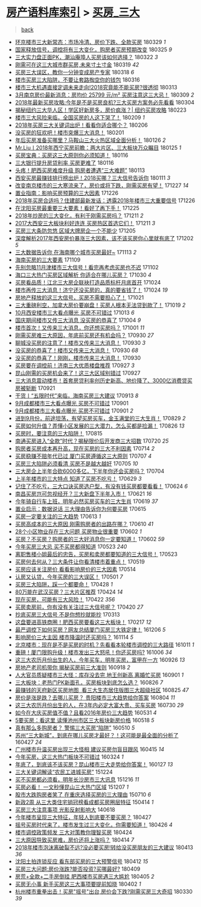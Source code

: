 [房产语料库索引](../../README.md)  > [买房_三大](买房_三大.md)
====
> [back](../README.md)

- [环京楼市三大新常态：市场冷清、房价下跌、全款买房](http://jkwz.applinzi.com/ittc/7086010197493679114.html#%E7%8E%AF%E4%BA%AC%E6%A5%BC%E5%B8%82%E4%B8%89%E5%A4%A7%E6%96%B0%E5%B8%B8%E6%80%81%EF%BC%9A%E5%B8%82%E5%9C%BA%E5%86%B7%E6%B8%85%E3%80%81%E6%88%BF%E4%BB%B7%E4%B8%8B%E8%B7%8C%E3%80%81%E5%85%A8%E6%AC%BE%E4%B9%B0%E6%88%BF) 180329 *1* 
- [国家释放信号，调控将有三大变化，购房者买房预期改变](http://jkwz.applinzi.com/ittc/7084369876640859152.html#%E5%9B%BD%E5%AE%B6%E9%87%8A%E6%94%BE%E4%BF%A1%E5%8F%B7%EF%BC%8C%E8%B0%83%E6%8E%A7%E5%B0%86%E6%9C%89%E4%B8%89%E5%A4%A7%E5%8F%98%E5%8C%96%EF%BC%8C%E8%B4%AD%E6%88%BF%E8%80%85%E4%B9%B0%E6%88%BF%E9%A2%84%E6%9C%9F%E6%94%B9%E5%8F%98) 180325 *9* 
- [三大实力盘正面PK，潮汕庵埠人买房该如何选择？](http://jkwz.applinzi.com/ittc/7083398858472424458.html#%E4%B8%89%E5%A4%A7%E5%AE%9E%E5%8A%9B%E7%9B%98%E6%AD%A3%E9%9D%A2PK%EF%BC%8C%E6%BD%AE%E6%B1%95%E5%BA%B5%E5%9F%A0%E4%BA%BA%E4%B9%B0%E6%88%BF%E8%AF%A5%E5%A6%82%E4%BD%95%E9%80%89%E6%8B%A9%EF%BC%9F) 180322 *3* 
- [刚需可在这三大城市群买房,未来寸土寸金](http://jkwz.applinzi.com/ittc/7082233190196708358.html#%E5%88%9A%E9%9C%80%E5%8F%AF%E5%9C%A8%E8%BF%99%E4%B8%89%E5%A4%A7%E5%9F%8E%E5%B8%82%E7%BE%A4%E4%B9%B0%E6%88%BF%2C%E6%9C%AA%E6%9D%A5%E5%AF%B8%E5%9C%9F%E5%AF%B8%E9%87%91) 180319 *42* 
- [买房三大误区，教你一分钟变成房产专家](http://jkwz.applinzi.com/ittc/7081886176011355146.html#%E4%B9%B0%E6%88%BF%E4%B8%89%E5%A4%A7%E8%AF%AF%E5%8C%BA%EF%BC%8C%E6%95%99%E4%BD%A0%E4%B8%80%E5%88%86%E9%92%9F%E5%8F%98%E6%88%90%E6%88%BF%E4%BA%A7%E4%B8%93%E5%AE%B6) 180318 *6* 
- [楼市买房三大陷阱，不要让套路掏空你的钱包](http://jkwz.applinzi.com/ittc/7082178410971661323.html#%E6%A5%BC%E5%B8%82%E4%B9%B0%E6%88%BF%E4%B8%89%E5%A4%A7%E9%99%B7%E9%98%B1%EF%BC%8C%E4%B8%8D%E8%A6%81%E8%AE%A9%E5%A5%97%E8%B7%AF%E6%8E%8F%E7%A9%BA%E4%BD%A0%E7%9A%84%E9%92%B1%E5%8C%85) 180316  
- [楼市三大机遇直接定调未来走向!2018究竟能不能买房?很透彻](http://jkwz.applinzi.com/ittc/7079941953208976400.html#%E6%A5%BC%E5%B8%82%E4%B8%89%E5%A4%A7%E6%9C%BA%E9%81%87%E7%9B%B4%E6%8E%A5%E5%AE%9A%E8%B0%83%E6%9C%AA%E6%9D%A5%E8%B5%B0%E5%90%91%212018%E7%A9%B6%E7%AB%9F%E8%83%BD%E4%B8%8D%E8%83%BD%E4%B9%B0%E6%88%BF%3F%E5%BE%88%E9%80%8F%E5%BD%BB) 180313  
- [3月南京房价最新消息：房均价 25799 元/m² 买房注意这三大忌！](http://jkwz.applinzi.com/ittc/7078456570566673414.html#3%E6%9C%88%E5%8D%97%E4%BA%AC%E6%88%BF%E4%BB%B7%E6%9C%80%E6%96%B0%E6%B6%88%E6%81%AF%EF%BC%9A%E6%88%BF%E5%9D%87%E4%BB%B7+25799+%E5%85%83%2Fm%C2%B2+%E4%B9%B0%E6%88%BF%E6%B3%A8%E6%84%8F%E8%BF%99%E4%B8%89%E5%A4%A7%E5%BF%8C%EF%BC%81) 180309 *2* 
- [2018年最新买房攻略:今年是不是买房良机?三大买房方案务必先看看](http://jkwz.applinzi.com/ittc/7076537161505833990.html#2018%E5%B9%B4%E6%9C%80%E6%96%B0%E4%B9%B0%E6%88%BF%E6%94%BB%E7%95%A5%3A%E4%BB%8A%E5%B9%B4%E6%98%AF%E4%B8%8D%E6%98%AF%E4%B9%B0%E6%88%BF%E8%89%AF%E6%9C%BA%3F%E4%B8%89%E5%A4%A7%E4%B9%B0%E6%88%BF%E6%96%B9%E6%A1%88%E5%8A%A1%E5%BF%85%E5%85%88%E7%9C%8B%E7%9C%8B) 180304  
- [揭秘纽约三大华人区！学区好新房多，房价疯涨？| 纽约买房攻略](http://jkwz.applinzi.com/ittc/7073370356209681418.html#%E6%8F%AD%E7%A7%98%E7%BA%BD%E7%BA%A6%E4%B8%89%E5%A4%A7%E5%8D%8E%E4%BA%BA%E5%8C%BA%EF%BC%81%E5%AD%A6%E5%8C%BA%E5%A5%BD%E6%96%B0%E6%88%BF%E5%A4%9A%EF%BC%8C%E6%88%BF%E4%BB%B7%E7%96%AF%E6%B6%A8%EF%BC%9F%7C+%E7%BA%BD%E7%BA%A6%E4%B9%B0%E6%88%BF%E6%94%BB%E7%95%A5) 180223  
- [楼市三大风险来临，全国买房的人这下哭了！](http://jkwz.applinzi.com/ittc/7068025145539429386.html#%E6%A5%BC%E5%B8%82%E4%B8%89%E5%A4%A7%E9%A3%8E%E9%99%A9%E6%9D%A5%E4%B8%B4%EF%BC%8C%E5%85%A8%E5%9B%BD%E4%B9%B0%E6%88%BF%E7%9A%84%E4%BA%BA%E8%BF%99%E4%B8%8B%E5%93%AD%E4%BA%86%EF%BC%81) 180209 *1* 
- [2018年买房三大关键词出炉！看看你适合哪个？](http://jkwz.applinzi.com/ittc/7067024347376387082.html#2018%E5%B9%B4%E4%B9%B0%E6%88%BF%E4%B8%89%E5%A4%A7%E5%85%B3%E9%94%AE%E8%AF%8D%E5%87%BA%E7%82%89%EF%BC%81%E7%9C%8B%E7%9C%8B%E4%BD%A0%E9%80%82%E5%90%88%E5%93%AA%E4%B8%AA%EF%BC%9F) 180206  
- [没买房的狂欢吧！楼市突爆三大消息！](http://jkwz.applinzi.com/ittc/7064994183649952774.html#%E6%B2%A1%E4%B9%B0%E6%88%BF%E7%9A%84%E7%8B%82%E6%AC%A2%E5%90%A7%EF%BC%81%E6%A5%BC%E5%B8%82%E7%AA%81%E7%88%86%E4%B8%89%E5%A4%A7%E6%B6%88%E6%81%AF%EF%BC%81) 180201  
- [年后买房准备买哪里？马鞍山三大火热区域全面分析！](http://jkwz.applinzi.com/ittc/7062830517701837841.html#%E5%B9%B4%E5%90%8E%E4%B9%B0%E6%88%BF%E5%87%86%E5%A4%87%E4%B9%B0%E5%93%AA%E9%87%8C%EF%BC%9F%E9%A9%AC%E9%9E%8D%E5%B1%B1%E4%B8%89%E5%A4%A7%E7%81%AB%E7%83%AD%E5%8C%BA%E5%9F%9F%E5%85%A8%E9%9D%A2%E5%88%86%E6%9E%90%EF%BC%81) 180126 *2* 
- [Mr.Liu丨2018年西宁买房前瞻：两大片区、三大板块万众瞩目](http://jkwz.applinzi.com/ittc/7062652452883399696.html#Mr.Liu%E4%B8%A82018%E5%B9%B4%E8%A5%BF%E5%AE%81%E4%B9%B0%E6%88%BF%E5%89%8D%E7%9E%BB%EF%BC%9A%E4%B8%A4%E5%A4%A7%E7%89%87%E5%8C%BA%E3%80%81%E4%B8%89%E5%A4%A7%E6%9D%BF%E5%9D%97%E4%B8%87%E4%BC%97%E7%9E%A9%E7%9B%AE) 180125 *1* 
- [买房宝典：买房这三大原则你必须知道！](http://jkwz.applinzi.com/ittc/7059262669133972490.html#%E4%B9%B0%E6%88%BF%E5%AE%9D%E5%85%B8%EF%BC%9A%E4%B9%B0%E6%88%BF%E8%BF%99%E4%B8%89%E5%A4%A7%E5%8E%9F%E5%88%99%E4%BD%A0%E5%BF%85%E9%A1%BB%E7%9F%A5%E9%81%93%EF%BC%81) 180116  
- [三大银行提升房贷利率 买房更难了](http://jkwz.applinzi.com/ittc/7059110650159039505.html#%E4%B8%89%E5%A4%A7%E9%93%B6%E8%A1%8C%E6%8F%90%E5%8D%87%E6%88%BF%E8%B4%B7%E5%88%A9%E7%8E%87+%E4%B9%B0%E6%88%BF%E6%9B%B4%E9%9A%BE%E4%BA%86) 180116  
- [头疼！肥西买房难度升级 购房者遭遇“三大难题”](http://jkwz.applinzi.com/ittc/7058160448338134027.html#%E5%A4%B4%E7%96%BC%EF%BC%81%E8%82%A5%E8%A5%BF%E4%B9%B0%E6%88%BF%E9%9A%BE%E5%BA%A6%E5%8D%87%E7%BA%A7+%E8%B4%AD%E6%88%BF%E8%80%85%E9%81%AD%E9%81%87%E2%80%9C%E4%B8%89%E5%A4%A7%E9%9A%BE%E9%A2%98%E2%80%9D) 180113  
- [西安买房最赚钱排行榜出炉！2018买哪？三大信号告诉你](http://jkwz.applinzi.com/ittc/7057444126360863751.html#%E8%A5%BF%E5%AE%89%E4%B9%B0%E6%88%BF%E6%9C%80%E8%B5%9A%E9%92%B1%E6%8E%92%E8%A1%8C%E6%A6%9C%E5%87%BA%E7%82%89%EF%BC%812018%E4%B9%B0%E5%93%AA%EF%BC%9F%E4%B8%89%E5%A4%A7%E4%BF%A1%E5%8F%B7%E5%91%8A%E8%AF%89%E4%BD%A0) 180111 *3* 
- [改变南京楼市的三大寒流来了，房价或将下跌，刚需买房有望！](http://jkwz.applinzi.com/ittc/7051722952884618256.html#%E6%94%B9%E5%8F%98%E5%8D%97%E4%BA%AC%E6%A5%BC%E5%B8%82%E7%9A%84%E4%B8%89%E5%A4%A7%E5%AF%92%E6%B5%81%E6%9D%A5%E4%BA%86%EF%BC%8C%E6%88%BF%E4%BB%B7%E6%88%96%E5%B0%86%E4%B8%8B%E8%B7%8C%EF%BC%8C%E5%88%9A%E9%9C%80%E4%B9%B0%E6%88%BF%E6%9C%89%E6%9C%9B%EF%BC%81) 171227 *14* 
- [置业指南：影响买房预算的三大因素](http://jkwz.applinzi.com/ittc/7051388829921969168.html#%E7%BD%AE%E4%B8%9A%E6%8C%87%E5%8D%97%EF%BC%9A%E5%BD%B1%E5%93%8D%E4%B9%B0%E6%88%BF%E9%A2%84%E7%AE%97%E7%9A%84%E4%B8%89%E5%A4%A7%E5%9B%A0%E7%B4%A0) 171226  
- [2018年买房合适吗？住建部最新发话：透露2018年楼市三大重要信号](http://jkwz.applinzi.com/ittc/7051336993475134481.html#2018%E5%B9%B4%E4%B9%B0%E6%88%BF%E5%90%88%E9%80%82%E5%90%97%EF%BC%9F%E4%BD%8F%E5%BB%BA%E9%83%A8%E6%9C%80%E6%96%B0%E5%8F%91%E8%AF%9D%EF%BC%9A%E9%80%8F%E9%9C%B22018%E5%B9%B4%E6%A5%BC%E5%B8%82%E4%B8%89%E5%A4%A7%E9%87%8D%E8%A6%81%E4%BF%A1%E5%8F%B7) 171226  
- [在沈阳买房最重要三大要素！看好了再下手！](http://jkwz.applinzi.com/ittc/7051065986864645137.html#%E5%9C%A8%E6%B2%88%E9%98%B3%E4%B9%B0%E6%88%BF%E6%9C%80%E9%87%8D%E8%A6%81%E4%B8%89%E5%A4%A7%E8%A6%81%E7%B4%A0%EF%BC%81%E7%9C%8B%E5%A5%BD%E4%BA%86%E5%86%8D%E4%B8%8B%E6%89%8B%EF%BC%81) 171225  
- [2018年炒房的三大变化，有利于刚需买房吗？](http://jkwz.applinzi.com/ittc/7045875912791294993.html#2018%E5%B9%B4%E7%82%92%E6%88%BF%E7%9A%84%E4%B8%89%E5%A4%A7%E5%8F%98%E5%8C%96%EF%BC%8C%E6%9C%89%E5%88%A9%E4%BA%8E%E5%88%9A%E9%9C%80%E4%B9%B0%E6%88%BF%E5%90%97%EF%BC%9F) 171211 *2* 
- [2017大西安三大板块利好连连 买房热区首选它们！](http://jkwz.applinzi.com/ittc/7045837293527516177.html#2017%E5%A4%A7%E8%A5%BF%E5%AE%89%E4%B8%89%E5%A4%A7%E6%9D%BF%E5%9D%97%E5%88%A9%E5%A5%BD%E8%BF%9E%E8%BF%9E+%E4%B9%B0%E6%88%BF%E7%83%AD%E5%8C%BA%E9%A6%96%E9%80%89%E5%AE%83%E4%BB%AC%EF%BC%81) 171211 *3* 
- [买房三大条防忽悠 区域大牌房企一个不能少](http://jkwz.applinzi.com/ittc/7043528156319843089.html#%E4%B9%B0%E6%88%BF%E4%B8%89%E5%A4%A7%E6%9D%A1%E9%98%B2%E5%BF%BD%E6%82%A0+%E5%8C%BA%E5%9F%9F%E5%A4%A7%E7%89%8C%E6%88%BF%E4%BC%81%E4%B8%80%E4%B8%AA%E4%B8%8D%E8%83%BD%E5%B0%91) 171205  
- [深度解析2017年西安房价暴涨三大因素，该不该买房你心里就有底了](http://jkwz.applinzi.com/ittc/7042397516035802129.html#%E6%B7%B1%E5%BA%A6%E8%A7%A3%E6%9E%902017%E5%B9%B4%E8%A5%BF%E5%AE%89%E6%88%BF%E4%BB%B7%E6%9A%B4%E6%B6%A8%E4%B8%89%E5%A4%A7%E5%9B%A0%E7%B4%A0%EF%BC%8C%E8%AF%A5%E4%B8%8D%E8%AF%A5%E4%B9%B0%E6%88%BF%E4%BD%A0%E5%BF%83%E9%87%8C%E5%B0%B1%E6%9C%89%E5%BA%95%E4%BA%86) 171202 *5* 
- [三大数据告诉你 在海南哪个城市买房最好~](http://jkwz.applinzi.com/ittc/7035470772913570833.html#%E4%B8%89%E5%A4%A7%E6%95%B0%E6%8D%AE%E5%91%8A%E8%AF%89%E4%BD%A0+%E5%9C%A8%E6%B5%B7%E5%8D%97%E5%93%AA%E4%B8%AA%E5%9F%8E%E5%B8%82%E4%B9%B0%E6%88%BF%E6%9C%80%E5%A5%BD%7E) 171113 *2* 
- [海南买房的三大要素](http://jkwz.applinzi.com/ittc/7033905037489734673.html#%E6%B5%B7%E5%8D%97%E4%B9%B0%E6%88%BF%E7%9A%84%E4%B8%89%E5%A4%A7%E8%A6%81%E7%B4%A0) 171109  
- [先别忽略11月津楼市三大信号！看完再考虑买房也不迟](http://jkwz.applinzi.com/ittc/7031407297832682513.html#%E5%85%88%E5%88%AB%E5%BF%BD%E7%95%A511%E6%9C%88%E6%B4%A5%E6%A5%BC%E5%B8%82%E4%B8%89%E5%A4%A7%E4%BF%A1%E5%8F%B7%EF%BC%81%E7%9C%8B%E5%AE%8C%E5%86%8D%E8%80%83%E8%99%91%E4%B9%B0%E6%88%BF%E4%B9%9F%E4%B8%8D%E8%BF%9F) 171102  
- [海口三大热门买房区域解析 你适合在哪儿买房？](http://jkwz.applinzi.com/ittc/7030268313777734673.html#%E6%B5%B7%E5%8F%A3%E4%B8%89%E5%A4%A7%E7%83%AD%E9%97%A8%E4%B9%B0%E6%88%BF%E5%8C%BA%E5%9F%9F%E8%A7%A3%E6%9E%90+%E4%BD%A0%E9%80%82%E5%90%88%E5%9C%A8%E5%93%AA%E5%84%BF%E4%B9%B0%E6%88%BF%EF%BC%9F) 171030 *4* 
- [买房看品质！江北三大房企联袂打造品质标杆月底首开](http://jkwz.applinzi.com/ittc/7028061453054116881.html#%E4%B9%B0%E6%88%BF%E7%9C%8B%E5%93%81%E8%B4%A8%EF%BC%81%E6%B1%9F%E5%8C%97%E4%B8%89%E5%A4%A7%E6%88%BF%E4%BC%81%E8%81%94%E8%A2%82%E6%89%93%E9%80%A0%E5%93%81%E8%B4%A8%E6%A0%87%E6%9D%86%E6%9C%88%E5%BA%95%E9%A6%96%E5%BC%80) 171024  
- [楼市再传三大消息！济宁还没买房的，真的要省钱了！](http://jkwz.applinzi.com/ittc/7028009197826999313.html#%E6%A5%BC%E5%B8%82%E5%86%8D%E4%BC%A0%E4%B8%89%E5%A4%A7%E6%B6%88%E6%81%AF%EF%BC%81%E6%B5%8E%E5%AE%81%E8%BF%98%E6%B2%A1%E4%B9%B0%E6%88%BF%E7%9A%84%EF%BC%8C%E7%9C%9F%E7%9A%84%E8%A6%81%E7%9C%81%E9%92%B1%E4%BA%86%EF%BC%81) 171024 *19* 
- [房地产释放的这三大信号，买房不需要担心了！](http://jkwz.applinzi.com/ittc/7026821813999502352.html#%E6%88%BF%E5%9C%B0%E4%BA%A7%E9%87%8A%E6%94%BE%E7%9A%84%E8%BF%99%E4%B8%89%E5%A4%A7%E4%BF%A1%E5%8F%B7%EF%BC%8C%E4%B9%B0%E6%88%BF%E4%B8%8D%E9%9C%80%E8%A6%81%E6%8B%85%E5%BF%83%E4%BA%86%EF%BC%81) 171021  
- [三大重磅利空，加拿大房价要崩盘！买房人根本无法贷到款了！](http://jkwz.applinzi.com/ittc/7026142545116136465.html#%E4%B8%89%E5%A4%A7%E9%87%8D%E7%A3%85%E5%88%A9%E7%A9%BA%EF%BC%8C%E5%8A%A0%E6%8B%BF%E5%A4%A7%E6%88%BF%E4%BB%B7%E8%A6%81%E5%B4%A9%E7%9B%98%EF%BC%81%E4%B9%B0%E6%88%BF%E4%BA%BA%E6%A0%B9%E6%9C%AC%E6%97%A0%E6%B3%95%E8%B4%B7%E5%88%B0%E6%AC%BE%E4%BA%86%EF%BC%81) 171019 *2* 
- [10月西安楼市三大看点曝光 买房不可错过](http://jkwz.applinzi.com/ittc/7023705831349175312.html#10%E6%9C%88%E8%A5%BF%E5%AE%89%E6%A5%BC%E5%B8%82%E4%B8%89%E5%A4%A7%E7%9C%8B%E7%82%B9%E6%9B%9D%E5%85%89+%E4%B9%B0%E6%88%BF%E4%B8%8D%E5%8F%AF%E9%94%99%E8%BF%87) 171013 *6* 
- [国庆期间楼市又传三大消息 没买房的恭喜了](http://jkwz.applinzi.com/ittc/7020607620858250256.html#%E5%9B%BD%E5%BA%86%E6%9C%9F%E9%97%B4%E6%A5%BC%E5%B8%82%E5%8F%88%E4%BC%A0%E4%B8%89%E5%A4%A7%E6%B6%88%E6%81%AF+%E6%B2%A1%E4%B9%B0%E6%88%BF%E7%9A%84%E6%81%AD%E5%96%9C%E4%BA%86) 171004 *9* 
- [楼市首次！又传来三大消息，你还想买房吗？](http://jkwz.applinzi.com/ittc/7019437831536247824.html#%E6%A5%BC%E5%B8%82%E9%A6%96%E6%AC%A1%EF%BC%81%E5%8F%88%E4%BC%A0%E6%9D%A5%E4%B8%89%E5%A4%A7%E6%B6%88%E6%81%AF%EF%BC%8C%E4%BD%A0%E8%BF%98%E6%83%B3%E4%B9%B0%E6%88%BF%E5%90%97%EF%BC%9F) 171001 *11* 
- [刚需买房难三大原因，年底前买房还有机会吗？](http://jkwz.applinzi.com/ittc/7019222450347443216.html#%E5%88%9A%E9%9C%80%E4%B9%B0%E6%88%BF%E9%9A%BE%E4%B8%89%E5%A4%A7%E5%8E%9F%E5%9B%A0%EF%BC%8C%E5%B9%B4%E5%BA%95%E5%89%8D%E4%B9%B0%E6%88%BF%E8%BF%98%E6%9C%89%E6%9C%BA%E4%BC%9A%E5%90%97%EF%BC%9F) 170930 *27* 
- [聊城没买房的注意了！楼市又传来三大消息！](http://jkwz.applinzi.com/ittc/7019141802492429329.html#%E8%81%8A%E5%9F%8E%E6%B2%A1%E4%B9%B0%E6%88%BF%E7%9A%84%E6%B3%A8%E6%84%8F%E4%BA%86%EF%BC%81%E6%A5%BC%E5%B8%82%E5%8F%88%E4%BC%A0%E6%9D%A5%E4%B8%89%E5%A4%A7%E6%B6%88%E6%81%AF%EF%BC%81) 170930 *3* 
- [没买房的恭喜了！楼市又传来三大消息！](http://jkwz.applinzi.com/ittc/7019061752279598097.html#%E6%B2%A1%E4%B9%B0%E6%88%BF%E7%9A%84%E6%81%AD%E5%96%9C%E4%BA%86%EF%BC%81%E6%A5%BC%E5%B8%82%E5%8F%88%E4%BC%A0%E6%9D%A5%E4%B8%89%E5%A4%A7%E6%B6%88%E6%81%AF%EF%BC%81) 170930 *68* 
- [没买房的恭喜了！刚刚，楼市传来三大消息！](http://jkwz.applinzi.com/ittc/7019060266321576977.html#%E6%B2%A1%E4%B9%B0%E6%88%BF%E7%9A%84%E6%81%AD%E5%96%9C%E4%BA%86%EF%BC%81%E5%88%9A%E5%88%9A%EF%BC%8C%E6%A5%BC%E5%B8%82%E4%BC%A0%E6%9D%A5%E4%B8%89%E5%A4%A7%E6%B6%88%E6%81%AF%EF%BC%81) 170930  
- [买房要在调控前！济南三大优质楼盘推荐](http://jkwz.applinzi.com/ittc/7018031217885316112.html#%E4%B9%B0%E6%88%BF%E8%A6%81%E5%9C%A8%E8%B0%83%E6%8E%A7%E5%89%8D%EF%BC%81%E6%B5%8E%E5%8D%97%E4%B8%89%E5%A4%A7%E4%BC%98%E8%B4%A8%E6%A5%BC%E7%9B%98%E6%8E%A8%E8%8D%90) 170927 *3* 
- [昆山刚需的买房机会来了！这三大区域别错过](http://jkwz.applinzi.com/ittc/7017877275457094673.html#%E6%98%86%E5%B1%B1%E5%88%9A%E9%9C%80%E7%9A%84%E4%B9%B0%E6%88%BF%E6%9C%BA%E4%BC%9A%E6%9D%A5%E4%BA%86%EF%BC%81%E8%BF%99%E4%B8%89%E5%A4%A7%E5%8C%BA%E5%9F%9F%E5%88%AB%E9%94%99%E8%BF%87) 170927  
- [三大消息震动楼市！首套房贷利率创历史新高、地价降了、3000亿消费贷买房被斩断](http://jkwz.applinzi.com/ittc/7015676422302204945.html#%E4%B8%89%E5%A4%A7%E6%B6%88%E6%81%AF%E9%9C%87%E5%8A%A8%E6%A5%BC%E5%B8%82%EF%BC%81%E9%A6%96%E5%A5%97%E6%88%BF%E8%B4%B7%E5%88%A9%E7%8E%87%E5%88%9B%E5%8E%86%E5%8F%B2%E6%96%B0%E9%AB%98%E3%80%81%E5%9C%B0%E4%BB%B7%E9%99%8D%E4%BA%86%E3%80%813000%E4%BA%BF%E6%B6%88%E8%B4%B9%E8%B4%B7%E4%B9%B0%E6%88%BF%E8%A2%AB%E6%96%A9%E6%96%AD) 170921  
- [干货丨“五限时代”来临，海南买房三大建议](http://jkwz.applinzi.com/ittc/7012714916350526481.html#%E5%B9%B2%E8%B4%A7%E4%B8%A8%E2%80%9C%E4%BA%94%E9%99%90%E6%97%B6%E4%BB%A3%E2%80%9D%E6%9D%A5%E4%B8%B4%EF%BC%8C%E6%B5%B7%E5%8D%97%E4%B9%B0%E6%88%BF%E4%B8%89%E5%A4%A7%E5%BB%BA%E8%AE%AE) 170913 *8* 
- [9月成都楼市三大看点曝光 买房不可错过](http://jkwz.applinzi.com/ittc/7008340299393532944.html#9%E6%9C%88%E6%88%90%E9%83%BD%E6%A5%BC%E5%B8%82%E4%B8%89%E5%A4%A7%E7%9C%8B%E7%82%B9%E6%9B%9D%E5%85%89+%E4%B9%B0%E6%88%BF%E4%B8%8D%E5%8F%AF%E9%94%99%E8%BF%87) 170901  
- [9月成都楼市三大看点曝光 买房不可错过](http://jkwz.applinzi.com/ittc/7008121623084008465.html#9%E6%9C%88%E6%88%90%E9%83%BD%E6%A5%BC%E5%B8%82%E4%B8%89%E5%A4%A7%E7%9C%8B%E7%82%B9%E6%9B%9D%E5%85%89+%E4%B9%B0%E6%88%BF%E4%B8%8D%E5%8F%AF%E9%94%99%E8%BF%87) 170901 *2* 
- [进到9月份，前途坦荡，有望买房买车，金玉满堂的三大生肖！](http://jkwz.applinzi.com/ittc/7007236409122096144.html#%E8%BF%9B%E5%88%B09%E6%9C%88%E4%BB%BD%EF%BC%8C%E5%89%8D%E9%80%94%E5%9D%A6%E8%8D%A1%EF%BC%8C%E6%9C%89%E6%9C%9B%E4%B9%B0%E6%88%BF%E4%B9%B0%E8%BD%A6%EF%BC%8C%E9%87%91%E7%8E%89%E6%BB%A1%E5%A0%82%E7%9A%84%E4%B8%89%E5%A4%A7%E7%94%9F%E8%82%96%EF%BC%81) 170829 *2* 
- [买房如何升值？弄懂小区发展的三大潜力，怎么买都是捡漏！](http://jkwz.applinzi.com/ittc/7006200883480888337.html#%E4%B9%B0%E6%88%BF%E5%A6%82%E4%BD%95%E5%8D%87%E5%80%BC%EF%BC%9F%E5%BC%84%E6%87%82%E5%B0%8F%E5%8C%BA%E5%8F%91%E5%B1%95%E7%9A%84%E4%B8%89%E5%A4%A7%E6%BD%9C%E5%8A%9B%EF%BC%8C%E6%80%8E%E4%B9%88%E4%B9%B0%E9%83%BD%E6%98%AF%E6%8D%A1%E6%BC%8F%EF%BC%81) 170826 *13* 
- [买房时，要注意的三大陷阱！](http://jkwz.applinzi.com/ittc/7002087821094159376.html#%E4%B9%B0%E6%88%BF%E6%97%B6%EF%BC%8C%E8%A6%81%E6%B3%A8%E6%84%8F%E7%9A%84%E4%B8%89%E5%A4%A7%E9%99%B7%E9%98%B1%EF%BC%81) 170815  
- [南通买房进入“全款”时代？揭秘限价后开发商三大招数](http://jkwz.applinzi.com/ittc/6992342452663747601.html#%E5%8D%97%E9%80%9A%E4%B9%B0%E6%88%BF%E8%BF%9B%E5%85%A5%E2%80%9C%E5%85%A8%E6%AC%BE%E2%80%9D%E6%97%B6%E4%BB%A3%EF%BC%9F%E6%8F%AD%E7%A7%98%E9%99%90%E4%BB%B7%E5%90%8E%E5%BC%80%E5%8F%91%E5%95%86%E4%B8%89%E5%A4%A7%E6%8B%9B%E6%95%B0) 170720 *25* 
- [购房者买房成本再升高，现在买房的三大不利因素](http://jkwz.applinzi.com/ittc/6990074482256249873.html#%E8%B4%AD%E6%88%BF%E8%80%85%E4%B9%B0%E6%88%BF%E6%88%90%E6%9C%AC%E5%86%8D%E5%8D%87%E9%AB%98%EF%BC%8C%E7%8E%B0%E5%9C%A8%E4%B9%B0%E6%88%BF%E7%9A%84%E4%B8%89%E5%A4%A7%E4%B8%8D%E5%88%A9%E5%9B%A0%E7%B4%A0) 170714 *2* 
- [买房稳赚不赔年代已过 厦门买房遵循这三大原则](http://jkwz.applinzi.com/ittc/6987339865036162065.html#%E4%B9%B0%E6%88%BF%E7%A8%B3%E8%B5%9A%E4%B8%8D%E8%B5%94%E5%B9%B4%E4%BB%A3%E5%B7%B2%E8%BF%87+%E5%8E%A6%E9%97%A8%E4%B9%B0%E6%88%BF%E9%81%B5%E5%BE%AA%E8%BF%99%E4%B8%89%E5%A4%A7%E5%8E%9F%E5%88%99) 170707 *4* 
- [买房三大陷阱必须看清 买房不是越大越好](http://jkwz.applinzi.com/ittc/6986761280445482001.html#%E4%B9%B0%E6%88%BF%E4%B8%89%E5%A4%A7%E9%99%B7%E9%98%B1%E5%BF%85%E9%A1%BB%E7%9C%8B%E6%B8%85+%E4%B9%B0%E6%88%BF%E4%B8%8D%E6%98%AF%E8%B6%8A%E5%A4%A7%E8%B6%8A%E5%A5%BD) 170705 *10* 
- [三大房企上半年合砍6000多亿，下半年你还会买房吗？](http://jkwz.applinzi.com/ittc/6986379541587952645.html#%E4%B8%89%E5%A4%A7%E6%88%BF%E4%BC%81%E4%B8%8A%E5%8D%8A%E5%B9%B4%E5%90%88%E7%A0%8D6000%E5%A4%9A%E4%BA%BF%EF%BC%8C%E4%B8%8B%E5%8D%8A%E5%B9%B4%E4%BD%A0%E8%BF%98%E4%BC%9A%E4%B9%B0%E6%88%BF%E5%90%97%EF%BC%9F) 170704  
- [上半年楼市的三大特点 知道了买房不吃亏！](http://jkwz.applinzi.com/ittc/6984706472230257669.html#%E4%B8%8A%E5%8D%8A%E5%B9%B4%E6%A5%BC%E5%B8%82%E7%9A%84%E4%B8%89%E5%A4%A7%E7%89%B9%E7%82%B9+%E7%9F%A5%E9%81%93%E4%BA%86%E4%B9%B0%E6%88%BF%E4%B8%8D%E5%90%83%E4%BA%8F%EF%BC%81) 170629 *3* 
- [记住了不吃亏，三大口诀买房选户型，有没有钱买房都要看看！](http://jkwz.applinzi.com/ittc/6982690617858458628.html#%E8%AE%B0%E4%BD%8F%E4%BA%86%E4%B8%8D%E5%90%83%E4%BA%8F%EF%BC%8C%E4%B8%89%E5%A4%A7%E5%8F%A3%E8%AF%80%E4%B9%B0%E6%88%BF%E9%80%89%E6%88%B7%E5%9E%8B%EF%BC%8C%E6%9C%89%E6%B2%A1%E6%9C%89%E9%92%B1%E4%B9%B0%E6%88%BF%E9%83%BD%E8%A6%81%E7%9C%8B%E7%9C%8B%EF%BC%81) 170624 *6* 
- [南昌买房岂可忽视经开？三大新盘下半年入市！](http://jkwz.applinzi.com/ittc/6981636584104264708.html#%E5%8D%97%E6%98%8C%E4%B9%B0%E6%88%BF%E5%B2%82%E5%8F%AF%E5%BF%BD%E8%A7%86%E7%BB%8F%E5%BC%80%EF%BC%9F%E4%B8%89%E5%A4%A7%E6%96%B0%E7%9B%98%E4%B8%8B%E5%8D%8A%E5%B9%B4%E5%85%A5%E5%B8%82%EF%BC%81) 170621 *16* 
- [今年骑自行车上班，明年必然买房买车的三大生肖](http://jkwz.applinzi.com/ittc/6980824341435384837.html#%E4%BB%8A%E5%B9%B4%E9%AA%91%E8%87%AA%E8%A1%8C%E8%BD%A6%E4%B8%8A%E7%8F%AD%EF%BC%8C%E6%98%8E%E5%B9%B4%E5%BF%85%E7%84%B6%E4%B9%B0%E6%88%BF%E4%B9%B0%E8%BD%A6%E7%9A%84%E4%B8%89%E5%A4%A7%E7%94%9F%E8%82%96) 170619 *37* 
- [置业启示：数据说话 三大理由告诉你为何要买房](http://jkwz.applinzi.com/ittc/6979284053755692037.html#%E7%BD%AE%E4%B8%9A%E5%90%AF%E7%A4%BA%EF%BC%9A%E6%95%B0%E6%8D%AE%E8%AF%B4%E8%AF%9D+%E4%B8%89%E5%A4%A7%E7%90%86%E7%94%B1%E5%91%8A%E8%AF%89%E4%BD%A0%E4%B8%BA%E4%BD%95%E8%A6%81%E4%B9%B0%E6%88%BF) 170615  
- [买房一定要关注的三大趋势](http://jkwz.applinzi.com/ittc/6978561704450327556.html#%E4%B9%B0%E6%88%BF%E4%B8%80%E5%AE%9A%E8%A6%81%E5%85%B3%E6%B3%A8%E7%9A%84%E4%B8%89%E5%A4%A7%E8%B6%8B%E5%8A%BF) 170613 *1* 
- [买房高成本的三大原因 刚需购房者的出路在哪？](http://jkwz.applinzi.com/ittc/6977656850638963717.html#%E4%B9%B0%E6%88%BF%E9%AB%98%E6%88%90%E6%9C%AC%E7%9A%84%E4%B8%89%E5%A4%A7%E5%8E%9F%E5%9B%A0+%E5%88%9A%E9%9C%80%E8%B4%AD%E6%88%BF%E8%80%85%E7%9A%84%E5%87%BA%E8%B7%AF%E5%9C%A8%E5%93%AA%EF%BC%9F) 170610 *41* 
- [28个小区物业存在三大问题 买房物业很重要](http://jkwz.applinzi.com/ittc/6974630018570257413.html#28%E4%B8%AA%E5%B0%8F%E5%8C%BA%E7%89%A9%E4%B8%9A%E5%AD%98%E5%9C%A8%E4%B8%89%E5%A4%A7%E9%97%AE%E9%A2%98+%E4%B9%B0%E6%88%BF%E7%89%A9%E4%B8%9A%E5%BE%88%E9%87%8D%E8%A6%81) 170602 *1* 
- [买房？不买房？购房者的三大好消息你一定要知道！](http://jkwz.applinzi.com/ittc/6974572831600804868.html#%E4%B9%B0%E6%88%BF%EF%BC%9F%E4%B8%8D%E4%B9%B0%E6%88%BF%EF%BC%9F%E8%B4%AD%E6%88%BF%E8%80%85%E7%9A%84%E4%B8%89%E5%A4%A7%E5%A5%BD%E6%B6%88%E6%81%AF%E4%BD%A0%E4%B8%80%E5%AE%9A%E8%A6%81%E7%9F%A5%E9%81%93%EF%BC%81) 170602 *59* 
- [今年买房三大忌 买不买房都得知道](http://jkwz.applinzi.com/ittc/6970851518554047493.html#%E4%BB%8A%E5%B9%B4%E4%B9%B0%E6%88%BF%E4%B8%89%E5%A4%A7%E5%BF%8C+%E4%B9%B0%E4%B8%8D%E4%B9%B0%E6%88%BF%E9%83%BD%E5%BE%97%E7%9F%A5%E9%81%93) 170523 *240* 
- [离职售楼小姐最后的忠告，买房和卖房都要知道的三大信号！](http://jkwz.applinzi.com/ittc/6970784449041007620.html#%E7%A6%BB%E8%81%8C%E5%94%AE%E6%A5%BC%E5%B0%8F%E5%A7%90%E6%9C%80%E5%90%8E%E7%9A%84%E5%BF%A0%E5%91%8A%EF%BC%8C%E4%B9%B0%E6%88%BF%E5%92%8C%E5%8D%96%E6%88%BF%E9%83%BD%E8%A6%81%E7%9F%A5%E9%81%93%E7%9A%84%E4%B8%89%E5%A4%A7%E4%BF%A1%E5%8F%B7%EF%BC%81) 170523  
- [买房何去何从？三大条件让你看清楼市着重点！](http://jkwz.applinzi.com/ittc/6969265903534343172.html#%E4%B9%B0%E6%88%BF%E4%BD%95%E5%8E%BB%E4%BD%95%E4%BB%8E%EF%BC%9F%E4%B8%89%E5%A4%A7%E6%9D%A1%E4%BB%B6%E8%AE%A9%E4%BD%A0%E7%9C%8B%E6%B8%85%E6%A5%BC%E5%B8%82%E7%9D%80%E9%87%8D%E7%82%B9%EF%BC%81) 170519  
- [买房应该关注房价 看看影响房价的三大因素](http://jkwz.applinzi.com/ittc/6967631825001251845.html#%E4%B9%B0%E6%88%BF%E5%BA%94%E8%AF%A5%E5%85%B3%E6%B3%A8%E6%88%BF%E4%BB%B7+%E7%9C%8B%E7%9C%8B%E5%BD%B1%E5%93%8D%E6%88%BF%E4%BB%B7%E7%9A%84%E4%B8%89%E5%A4%A7%E5%9B%A0%E7%B4%A0) 170514  
- [认房又认贷，今年买房的三大误区！](http://jkwz.applinzi.com/ittc/6962675145981297669.html#%E8%AE%A4%E6%88%BF%E5%8F%88%E8%AE%A4%E8%B4%B7%EF%BC%8C%E4%BB%8A%E5%B9%B4%E4%B9%B0%E6%88%BF%E7%9A%84%E4%B8%89%E5%A4%A7%E8%AF%AF%E5%8C%BA%EF%BC%81) 170501 *7* 
- [买房三大陷阱，踩一个都要命！](http://jkwz.applinzi.com/ittc/6961589338973406213.html#%E4%B9%B0%E6%88%BF%E4%B8%89%E5%A4%A7%E9%99%B7%E9%98%B1%EF%BC%8C%E8%B8%A9%E4%B8%80%E4%B8%AA%E9%83%BD%E8%A6%81%E5%91%BD%EF%BC%81) 170428 *1* 
- [80万能在武汉买房？三大片区推荐](http://jkwz.applinzi.com/ittc/6960164429936198661.html#80%E4%B8%87%E8%83%BD%E5%9C%A8%E6%AD%A6%E6%B1%89%E4%B9%B0%E6%88%BF%EF%BC%9F%E4%B8%89%E5%A4%A7%E7%89%87%E5%8C%BA%E6%8E%A8%E8%8D%90) 170424 *14* 
- [现在买房，可能有三大风险！](http://jkwz.applinzi.com/ittc/6959417229627098117.html#%E7%8E%B0%E5%9C%A8%E4%B9%B0%E6%88%BF%EF%BC%8C%E5%8F%AF%E8%83%BD%E6%9C%89%E4%B8%89%E5%A4%A7%E9%A3%8E%E9%99%A9%EF%BC%81) 170422 *356* 
- [买房卖房前，你有没有关注过三大信号呢？](http://jkwz.applinzi.com/ittc/6958678858218865668.html#%E4%B9%B0%E6%88%BF%E5%8D%96%E6%88%BF%E5%89%8D%EF%BC%8C%E4%BD%A0%E6%9C%89%E6%B2%A1%E6%9C%89%E5%85%B3%E6%B3%A8%E8%BF%87%E4%B8%89%E5%A4%A7%E4%BF%A1%E5%8F%B7%E5%91%A2%EF%BC%9F) 170420 *27* 
- [抄底买房三大信号 不是你想抄就能抄](http://jkwz.applinzi.com/ittc/6944450278383420420.html#%E6%8A%84%E5%BA%95%E4%B9%B0%E6%88%BF%E4%B8%89%E5%A4%A7%E4%BF%A1%E5%8F%B7+%E4%B8%8D%E6%98%AF%E4%BD%A0%E6%83%B3%E6%8A%84%E5%B0%B1%E8%83%BD%E6%8A%84) 170313  
- [这盘要进高铁商圈！肥西买房要看这三大板块！](http://jkwz.applinzi.com/ittc/6935735126364521477.html#%E8%BF%99%E7%9B%98%E8%A6%81%E8%BF%9B%E9%AB%98%E9%93%81%E5%95%86%E5%9C%88%EF%BC%81%E8%82%A5%E8%A5%BF%E4%B9%B0%E6%88%BF%E8%A6%81%E7%9C%8B%E8%BF%99%E4%B8%89%E5%A4%A7%E6%9D%BF%E5%9D%97%EF%BC%81) 170217 *12* 
- [最严调控下如何买房？网友总结厦门买房三大铁定律！](http://jkwz.applinzi.com/ittc/6908433699602695172.html#%E6%9C%80%E4%B8%A5%E8%B0%83%E6%8E%A7%E4%B8%8B%E5%A6%82%E4%BD%95%E4%B9%B0%E6%88%BF%EF%BC%9F%E7%BD%91%E5%8F%8B%E6%80%BB%E7%BB%93%E5%8E%A6%E9%97%A8%E4%B9%B0%E6%88%BF%E4%B8%89%E5%A4%A7%E9%93%81%E5%AE%9A%E5%BE%8B%EF%BC%81) 161206 *5* 
- [影响房价三大主因  楼市降温时还买房吗？](http://jkwz.applinzi.com/ittc/6900399274595976196.html#%E5%BD%B1%E5%93%8D%E6%88%BF%E4%BB%B7%E4%B8%89%E5%A4%A7%E4%B8%BB%E5%9B%A0++%E6%A5%BC%E5%B8%82%E9%99%8D%E6%B8%A9%E6%97%B6%E8%BF%98%E4%B9%B0%E6%88%BF%E5%90%97%EF%BC%9F) 161114 *5* 
- [北京楼市：现在是不是买房的时机？先看看本轮楼市调控的三大路径](http://jkwz.applinzi.com/ittc/6887865617700357125.html#%E5%8C%97%E4%BA%AC%E6%A5%BC%E5%B8%82%EF%BC%9A%E7%8E%B0%E5%9C%A8%E6%98%AF%E4%B8%8D%E6%98%AF%E4%B9%B0%E6%88%BF%E7%9A%84%E6%97%B6%E6%9C%BA%EF%BC%9F%E5%85%88%E7%9C%8B%E7%9C%8B%E6%9C%AC%E8%BD%AE%E6%A5%BC%E5%B8%82%E8%B0%83%E6%8E%A7%E7%9A%84%E4%B8%89%E5%A4%A7%E8%B7%AF%E5%BE%84) 161011 *1* 
- [重磅！厦门限购升级！楼市发出三大怒吼！你还买房吗?](http://jkwz.applinzi.com/ittc/6885856069401707524.html#%E9%87%8D%E7%A3%85%EF%BC%81%E5%8E%A6%E9%97%A8%E9%99%90%E8%B4%AD%E5%8D%87%E7%BA%A7%EF%BC%81%E6%A5%BC%E5%B8%82%E5%8F%91%E5%87%BA%E4%B8%89%E5%A4%A7%E6%80%92%E5%90%BC%EF%BC%81%E4%BD%A0%E8%BF%98%E4%B9%B0%E6%88%BF%E5%90%97%3F) 161006 *34* 
- [这三大农历月份出生的人，今年买车，明年买房，富甲在一方](http://jkwz.applinzi.com/ittc/6882132601732596740.html#%E8%BF%99%E4%B8%89%E5%A4%A7%E5%86%9C%E5%8E%86%E6%9C%88%E4%BB%BD%E5%87%BA%E7%94%9F%E7%9A%84%E4%BA%BA%EF%BC%8C%E4%BB%8A%E5%B9%B4%E4%B9%B0%E8%BD%A6%EF%BC%8C%E6%98%8E%E5%B9%B4%E4%B9%B0%E6%88%BF%EF%BC%8C%E5%AF%8C%E7%94%B2%E5%9C%A8%E4%B8%80%E6%96%B9) 160926 *13* 
- [房地产老司机带你 揭秘买房前三大准则](http://jkwz.applinzi.com/ittc/6879238820054172676.html#%E6%88%BF%E5%9C%B0%E4%BA%A7%E8%80%81%E5%8F%B8%E6%9C%BA%E5%B8%A6%E4%BD%A0+%E6%8F%AD%E7%A7%98%E4%B9%B0%E6%88%BF%E5%89%8D%E4%B8%89%E5%A4%A7%E5%87%86%E5%88%99) 160918 *2* 
- [人大官员质疑楼市三大怪：库存没去完 地王创新高 离婚忙买房](http://jkwz.applinzi.com/ittc/6873009418777658373.html#%E4%BA%BA%E5%A4%A7%E5%AE%98%E5%91%98%E8%B4%A8%E7%96%91%E6%A5%BC%E5%B8%82%E4%B8%89%E5%A4%A7%E6%80%AA%EF%BC%9A%E5%BA%93%E5%AD%98%E6%B2%A1%E5%8E%BB%E5%AE%8C+%E5%9C%B0%E7%8E%8B%E5%88%9B%E6%96%B0%E9%AB%98+%E7%A6%BB%E5%A9%9A%E5%BF%99%E4%B9%B0%E6%88%BF) 160901 *1* 
- [三大板块：老热门PK新面孔，买房板块到底怎么选？](http://jkwz.applinzi.com/ittc/6870610422385869828.html#%E4%B8%89%E5%A4%A7%E6%9D%BF%E5%9D%97%EF%BC%9A%E8%80%81%E7%83%AD%E9%97%A8PK%E6%96%B0%E9%9D%A2%E5%AD%94%EF%BC%8C%E4%B9%B0%E6%88%BF%E6%9D%BF%E5%9D%97%E5%88%B0%E5%BA%95%E6%80%8E%E4%B9%88%E9%80%89%EF%BC%9F) 160826 *7* 
- [最赚钱的天府新区买房地图  看三大生态居住版图三大超级社区](http://jkwz.applinzi.com/ittc/6870234365740712965.html#%E6%9C%80%E8%B5%9A%E9%92%B1%E7%9A%84%E5%A4%A9%E5%BA%9C%E6%96%B0%E5%8C%BA%E4%B9%B0%E6%88%BF%E5%9C%B0%E5%9B%BE+%C2%A0%E7%9C%8B%E4%B8%89%E5%A4%A7%E7%94%9F%E6%80%81%E5%B1%85%E4%BD%8F%E7%89%88%E5%9B%BE%E4%B8%89%E5%A4%A7%E8%B6%85%E7%BA%A7%E7%A4%BE%E5%8C%BA) 160825 *47* 
- [房价是涨是跌？去哪儿买房？ 贵阳楼市三大趋势给你答案](http://jkwz.applinzi.com/ittc/6862578336433439749.html#%E6%88%BF%E4%BB%B7%E6%98%AF%E6%B6%A8%E6%98%AF%E8%B7%8C%EF%BC%9F%E5%8E%BB%E5%93%AA%E5%84%BF%E4%B9%B0%E6%88%BF%EF%BC%9F+%E8%B4%B5%E9%98%B3%E6%A5%BC%E5%B8%82%E4%B8%89%E5%A4%A7%E8%B6%8B%E5%8A%BF%E7%BB%99%E4%BD%A0%E7%AD%94%E6%A1%88) 160804 *11* 
- [这三大农历月份出生的人，在3年内必定大富大贵、买车买房](http://jkwz.applinzi.com/ittc/6860660370280285189.html#%E8%BF%99%E4%B8%89%E5%A4%A7%E5%86%9C%E5%8E%86%E6%9C%88%E4%BB%BD%E5%87%BA%E7%94%9F%E7%9A%84%E4%BA%BA%EF%BC%8C%E5%9C%A83%E5%B9%B4%E5%86%85%E5%BF%85%E5%AE%9A%E5%A4%A7%E5%AF%8C%E5%A4%A7%E8%B4%B5%E3%80%81%E4%B9%B0%E8%BD%A6%E4%B9%B0%E6%88%BF) 160730 *29* 
- [如今在大庆买房值不值？且看2016年房价三大趋势](http://jkwz.applinzi.com/ittc/6838397297305846789.html#%E5%A6%82%E4%BB%8A%E5%9C%A8%E5%A4%A7%E5%BA%86%E4%B9%B0%E6%88%BF%E5%80%BC%E4%B8%8D%E5%80%BC%EF%BC%9F%E4%B8%94%E7%9C%8B2016%E5%B9%B4%E6%88%BF%E4%BB%B7%E4%B8%89%E5%A4%A7%E8%B6%8B%E5%8A%BF) 160531 *4* 
- [5要买房：看这里 读懂池州市区三大板块新房价格](http://jkwz.applinzi.com/ittc/6833467576784782341.html#5%E8%A6%81%E4%B9%B0%E6%88%BF%EF%BC%9A%E7%9C%8B%E8%BF%99%E9%87%8C+%E8%AF%BB%E6%87%82%E6%B1%A0%E5%B7%9E%E5%B8%82%E5%8C%BA%E4%B8%89%E5%A4%A7%E6%9D%BF%E5%9D%97%E6%96%B0%E6%88%BF%E4%BB%B7%E6%A0%BC) 160518 *5* 
- [真有那么多购房者？ 警惕三大买房“陷阱”](http://jkwz.applinzi.com/ittc/6830534969637995525.html#%E7%9C%9F%E6%9C%89%E9%82%A3%E4%B9%88%E5%A4%9A%E8%B4%AD%E6%88%BF%E8%80%85%EF%BC%9F+%E8%AD%A6%E6%83%95%E4%B8%89%E5%A4%A7%E4%B9%B0%E6%88%BF%E2%80%9C%E9%99%B7%E9%98%B1%E2%80%9D) 160510 *5* 
- [苏州“三大新城”，到底在哪儿买房才最好？！这可能是最全面的分析了](http://jkwz.applinzi.com/ittc/6825909260353274884.html#%E8%8B%8F%E5%B7%9E%E2%80%9C%E4%B8%89%E5%A4%A7%E6%96%B0%E5%9F%8E%E2%80%9D%EF%BC%8C%E5%88%B0%E5%BA%95%E5%9C%A8%E5%93%AA%E5%84%BF%E4%B9%B0%E6%88%BF%E6%89%8D%E6%9C%80%E5%A5%BD%EF%BC%9F%EF%BC%81%E8%BF%99%E5%8F%AF%E8%83%BD%E6%98%AF%E6%9C%80%E5%85%A8%E9%9D%A2%E7%9A%84%E5%88%86%E6%9E%90%E4%BA%86) 160427 *24* 
- [广州楼市升温买房出现三大怪相 建议买房勿盲目跟风](http://jkwz.applinzi.com/ittc/6821238134796715012.html#%E5%B9%BF%E5%B7%9E%E6%A5%BC%E5%B8%82%E5%8D%87%E6%B8%A9%E4%B9%B0%E6%88%BF%E5%87%BA%E7%8E%B0%E4%B8%89%E5%A4%A7%E6%80%AA%E7%9B%B8+%E5%BB%BA%E8%AE%AE%E4%B9%B0%E6%88%BF%E5%8B%BF%E7%9B%B2%E7%9B%AE%E8%B7%9F%E9%A3%8E) 160415 *14* 
- [今年买房，这三大热门板块不可错过](http://jkwz.applinzi.com/ittc/6812974677852947461.html#%E4%BB%8A%E5%B9%B4%E4%B9%B0%E6%88%BF%EF%BC%8C%E8%BF%99%E4%B8%89%E5%A4%A7%E7%83%AD%E9%97%A8%E6%9D%BF%E5%9D%97%E4%B8%8D%E5%8F%AF%E9%94%99%E8%BF%87) 160324 *1* 
- [年底了，到底该不该买房？昆山楼市三大走势给你答案！](http://jkwz.applinzi.com/ittc/6791643138171077637.html#%E5%B9%B4%E5%BA%95%E4%BA%86%EF%BC%8C%E5%88%B0%E5%BA%95%E8%AF%A5%E4%B8%8D%E8%AF%A5%E4%B9%B0%E6%88%BF%EF%BC%9F%E6%98%86%E5%B1%B1%E6%A5%BC%E5%B8%82%E4%B8%89%E5%A4%A7%E8%B5%B0%E5%8A%BF%E7%BB%99%E4%BD%A0%E7%AD%94%E6%A1%88%EF%BC%81) 160127 *13* 
- [三大关键词解读“农民工进城买房”](http://jkwz.applinzi.com/ittc/6779383987831309317.html#%E4%B8%89%E5%A4%A7%E5%85%B3%E9%94%AE%E8%AF%8D%E8%A7%A3%E8%AF%BB%E2%80%9C%E5%86%9C%E6%B0%91%E5%B7%A5%E8%BF%9B%E5%9F%8E%E4%B9%B0%E6%88%BF%E2%80%9D) 151224  
- [买不买房都必须看，明年长沙房市三大讯息](http://jkwz.applinzi.com/ittc/6776365001757688836.html#%E4%B9%B0%E4%B8%8D%E4%B9%B0%E6%88%BF%E9%83%BD%E5%BF%85%E9%A1%BB%E7%9C%8B%EF%BC%8C%E6%98%8E%E5%B9%B4%E9%95%BF%E6%B2%99%E6%88%BF%E5%B8%82%E4%B8%89%E5%A4%A7%E8%AE%AF%E6%81%AF) 151216 *11* 
- [买房必看！ 一文秒懂昆山三大热门区域](http://jkwz.applinzi.com/ittc/6772996805986092036.html#%E4%B9%B0%E6%88%BF%E5%BF%85%E7%9C%8B%EF%BC%81+%E4%B8%80%E6%96%87%E7%A7%92%E6%87%82%E6%98%86%E5%B1%B1%E4%B8%89%E5%A4%A7%E7%83%AD%E9%97%A8%E5%8C%BA%E5%9F%9F) 151207 *1* 
- [股市大跌购房者笑了 在重庆选择买房的三大理由](http://jkwz.applinzi.com/ittc/547650614995201685.html#%E8%82%A1%E5%B8%82%E5%A4%A7%E8%B7%8C%E8%B4%AD%E6%88%BF%E8%80%85%E7%AC%91%E4%BA%86+%E5%9C%A8%E9%87%8D%E5%BA%86%E9%80%89%E6%8B%A9%E4%B9%B0%E6%88%BF%E7%9A%84%E4%B8%89%E5%A4%A7%E7%90%86%E7%94%B1) 150710 *6* 
- [新政2周 从三大类住宅销冠榜看成都买房圈层特征](http://jkwz.applinzi.com/ittc/547650611405934639.html#%E6%96%B0%E6%94%BF2%E5%91%A8+%E4%BB%8E%E4%B8%89%E5%A4%A7%E7%B1%BB%E4%BD%8F%E5%AE%85%E9%94%80%E5%86%A0%E6%A6%9C%E7%9C%8B%E6%88%90%E9%83%BD%E4%B9%B0%E6%88%BF%E5%9C%88%E5%B1%82%E7%89%B9%E5%BE%81) 150414 *1* 
- [买房三大注意事项 光影反射影响大](http://jkwz.applinzi.com/ittc/547650611366968937.html#%E4%B9%B0%E6%88%BF%E4%B8%89%E5%A4%A7%E6%B3%A8%E6%84%8F%E4%BA%8B%E9%A1%B9+%E5%85%89%E5%BD%B1%E5%8F%8D%E5%B0%84%E5%BD%B1%E5%93%8D%E5%A4%A7) 140618  
- [今年楼市呈现三大特征，年轻人到底要不要买房？](http://jkwz.applinzi.com/ittc/7096390431288067079.html#%E4%BB%8A%E5%B9%B4%E6%A5%BC%E5%B8%82%E5%91%88%E7%8E%B0%E4%B8%89%E5%A4%A7%E7%89%B9%E5%BE%81%EF%BC%8C%E5%B9%B4%E8%BD%BB%E4%BA%BA%E5%88%B0%E5%BA%95%E8%A6%81%E4%B8%8D%E8%A6%81%E4%B9%B0%E6%88%BF%EF%BC%9F) 180427  
- [摇号买房时代来了，楼市发生过三大变化，你需要知道！](http://jkwz.applinzi.com/ittc/7096403155493585927.html#%E6%91%87%E5%8F%B7%E4%B9%B0%E6%88%BF%E6%97%B6%E4%BB%A3%E6%9D%A5%E4%BA%86%EF%BC%8C%E6%A5%BC%E5%B8%82%E5%8F%91%E7%94%9F%E8%BF%87%E4%B8%89%E5%A4%A7%E5%8F%98%E5%8C%96%EF%BC%8C%E4%BD%A0%E9%9C%80%E8%A6%81%E7%9F%A5%E9%81%93%EF%BC%81) 180426 *4* 
- [楼市调控政策频发 三大对策教你理智买房](http://jkwz.applinzi.com/ittc/7095552148106642439.html#%E6%A5%BC%E5%B8%82%E8%B0%83%E6%8E%A7%E6%94%BF%E7%AD%96%E9%A2%91%E5%8F%91+%E4%B8%89%E5%A4%A7%E5%AF%B9%E7%AD%96%E6%95%99%E4%BD%A0%E7%90%86%E6%99%BA%E4%B9%B0%E6%88%BF) 180424  
- [三大原因导致买房难，房价还将上涨吗？](http://jkwz.applinzi.com/ittc/7091591864279106576.html#%E4%B8%89%E5%A4%A7%E5%8E%9F%E5%9B%A0%E5%AF%BC%E8%87%B4%E4%B9%B0%E6%88%BF%E9%9A%BE%EF%BC%8C%E6%88%BF%E4%BB%B7%E8%BF%98%E5%B0%86%E4%B8%8A%E6%B6%A8%E5%90%97%EF%BC%9F) 180414 *7* 
- [2018年楼市泡沫离破裂不远?没必要买房!转给没买房朋友的三大建议](http://jkwz.applinzi.com/ittc/7091388103791215627.html#2018%E5%B9%B4%E6%A5%BC%E5%B8%82%E6%B3%A1%E6%B2%AB%E7%A6%BB%E7%A0%B4%E8%A3%82%E4%B8%8D%E8%BF%9C%3F%E6%B2%A1%E5%BF%85%E8%A6%81%E4%B9%B0%E6%88%BF%21%E8%BD%AC%E7%BB%99%E6%B2%A1%E4%B9%B0%E6%88%BF%E6%9C%8B%E5%8F%8B%E7%9A%84%E4%B8%89%E5%A4%A7%E5%BB%BA%E8%AE%AE) 180413 *36* 
- [沈阳土拍连锁反应 看东部买房的三大预警信号](http://jkwz.applinzi.com/ittc/7091033648268837904.html#%E6%B2%88%E9%98%B3%E5%9C%9F%E6%8B%8D%E8%BF%9E%E9%94%81%E5%8F%8D%E5%BA%94+%E7%9C%8B%E4%B8%9C%E9%83%A8%E4%B9%B0%E6%88%BF%E7%9A%84%E4%B8%89%E5%A4%A7%E9%A2%84%E8%AD%A6%E4%BF%A1%E5%8F%B7) 180412 *15* 
- [买房三大问题:房价涨跌?能否投资?买哪最好?](http://jkwz.applinzi.com/ittc/7089941474794013713.html#%E4%B9%B0%E6%88%BF%E4%B8%89%E5%A4%A7%E9%97%AE%E9%A2%98%3A%E6%88%BF%E4%BB%B7%E6%B6%A8%E8%B7%8C%3F%E8%83%BD%E5%90%A6%E6%8A%95%E8%B5%84%3F%E4%B9%B0%E5%93%AA%E6%9C%80%E5%A5%BD%3F) 180409  
- [房荒+全款+二手房倒挂 肥西楼市买房遇三大尴尬](http://jkwz.applinzi.com/ittc/7088414635042800656.html#%E6%88%BF%E8%8D%92%2B%E5%85%A8%E6%AC%BE%2B%E4%BA%8C%E6%89%8B%E6%88%BF%E5%80%92%E6%8C%82+%E8%82%A5%E8%A5%BF%E6%A5%BC%E5%B8%82%E4%B9%B0%E6%88%BF%E9%81%87%E4%B8%89%E5%A4%A7%E5%B0%B4%E5%B0%AC) 180405 *2* 
- [买房无小事 新手买房这三大事项要提前知晓](http://jkwz.applinzi.com/ittc/7087426901985723402.html#%E4%B9%B0%E6%88%BF%E6%97%A0%E5%B0%8F%E4%BA%8B+%E6%96%B0%E6%89%8B%E4%B9%B0%E6%88%BF%E8%BF%99%E4%B8%89%E5%A4%A7%E4%BA%8B%E9%A1%B9%E8%A6%81%E6%8F%90%E5%89%8D%E7%9F%A5%E6%99%93) 180402 *1* 
- [杭州楼市重拳出击！买房&quot;摇号&quot;出台,房价会下跌?刚需买房三大奇招](http://jkwz.applinzi.com/ittc/7086301807410414602.html#%E6%9D%AD%E5%B7%9E%E6%A5%BC%E5%B8%82%E9%87%8D%E6%8B%B3%E5%87%BA%E5%87%BB%EF%BC%81%E4%B9%B0%E6%88%BF%26quot%3B%E6%91%87%E5%8F%B7%26quot%3B%E5%87%BA%E5%8F%B0%2C%E6%88%BF%E4%BB%B7%E4%BC%9A%E4%B8%8B%E8%B7%8C%3F%E5%88%9A%E9%9C%80%E4%B9%B0%E6%88%BF%E4%B8%89%E5%A4%A7%E5%A5%87%E6%8B%9B) 180330 *39* 
